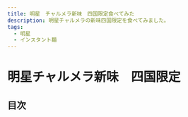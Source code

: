 ```yaml
---
title: 明星　チャルメラ新味　四国限定食べてみた
description: 明星チャルメラの新味四国限定を食べてみました。
tags: 
  - 明星
  - インスタント麺
---
```


# 明星チャルメラ新味　四国限定

## 目次
